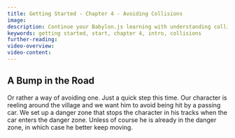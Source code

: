 ```yaml
---
title: Getting Started - Chapter 4 - Avoiding Collisions
image:
description: Continue your Babylon.js learning with understanding collisions in Chapter 4.
keywords: getting started, start, chapter 4, intro, collisions
further-reading:
video-overview:
video-content:
---
```


## A Bump in the Road

Or rather a way of avoiding one. Just a quick step this time. Our character is reeling around the village and we want him to avoid being hit by a passing car. We set up a danger zone that stops the character in his tracks when the car enters the danger zone. Unless of course he is already in the danger zone, in which case he better keep moving.
